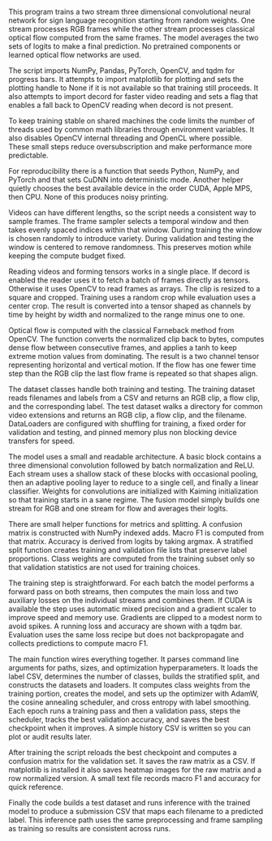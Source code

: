 This program trains a two stream three dimensional convolutional neural network for sign language recognition starting from random weights. One stream processes RGB frames while the other stream processes classical optical flow computed from the same frames. The model averages the two sets of logits to make a final prediction. No pretrained components or learned optical flow networks are used.

The script imports NumPy, Pandas, PyTorch, OpenCV, and tqdm for progress bars. It attempts to import matplotlib for plotting and sets the plotting handle to None if it is not available so that training still proceeds. It also attempts to import decord for faster video reading and sets a flag that enables a fall back to OpenCV reading when decord is not present.

To keep training stable on shared machines the code limits the number of threads used by common math libraries through environment variables. It also disables OpenCV internal threading and OpenCL where possible. These small steps reduce oversubscription and make performance more predictable.

For reproducibility there is a function that seeds Python, NumPy, and PyTorch and that sets CuDNN into deterministic mode. Another helper quietly chooses the best available device in the order CUDA, Apple MPS, then CPU. None of this produces noisy printing.

Videos can have different lengths, so the script needs a consistent way to sample frames. The frame sampler selects a temporal window and then takes evenly spaced indices within that window. During training the window is chosen randomly to introduce variety. During validation and testing the window is centered to remove randomness. This preserves motion while keeping the compute budget fixed.

Reading videos and forming tensors works in a single place. If decord is enabled the reader uses it to fetch a batch of frames directly as tensors. Otherwise it uses OpenCV to read frames as arrays. The clip is resized to a square and cropped. Training uses a random crop while evaluation uses a center crop. The result is converted into a tensor shaped as channels by time by height by width and normalized to the range minus one to one.

Optical flow is computed with the classical Farneback method from OpenCV. The function converts the normalized clip back to bytes, computes dense flow between consecutive frames, and applies a tanh to keep extreme motion values from dominating. The result is a two channel tensor representing horizontal and vertical motion. If the flow has one fewer time step than the RGB clip the last flow frame is repeated so that shapes align.

The dataset classes handle both training and testing. The training dataset reads filenames and labels from a CSV and returns an RGB clip, a flow clip, and the corresponding label. The test dataset walks a directory for common video extensions and returns an RGB clip, a flow clip, and the filename. DataLoaders are configured with shuffling for training, a fixed order for validation and testing, and pinned memory plus non blocking device transfers for speed.

The model uses a small and readable architecture. A basic block contains a three dimensional convolution followed by batch normalization and ReLU. Each stream uses a shallow stack of these blocks with occasional pooling, then an adaptive pooling layer to reduce to a single cell, and finally a linear classifier. Weights for convolutions are initialized with Kaiming initialization so that training starts in a sane regime. The fusion model simply builds one stream for RGB and one stream for flow and averages their logits.

There are small helper functions for metrics and splitting. A confusion matrix is constructed with NumPy indexed adds. Macro F1 is computed from that matrix. Accuracy is derived from logits by taking argmax. A stratified split function creates training and validation file lists that preserve label proportions. Class weights are computed from the training subset only so that validation statistics are not used for training choices.

The training step is straightforward. For each batch the model performs a forward pass on both streams, then computes the main loss and two auxiliary losses on the individual streams and combines them. If CUDA is available the step uses automatic mixed precision and a gradient scaler to improve speed and memory use. Gradients are clipped to a modest norm to avoid spikes. A running loss and accuracy are shown with a tqdm bar. Evaluation uses the same loss recipe but does not backpropagate and collects predictions to compute macro F1.

The main function wires everything together. It parses command line arguments for paths, sizes, and optimization hyperparameters. It loads the label CSV, determines the number of classes, builds the stratified split, and constructs the datasets and loaders. It computes class weights from the training portion, creates the model, and sets up the optimizer with AdamW, the cosine annealing scheduler, and cross entropy with label smoothing. Each epoch runs a training pass and then a validation pass, steps the scheduler, tracks the best validation accuracy, and saves the best checkpoint when it improves. A simple history CSV is written so you can plot or audit results later.

After training the script reloads the best checkpoint and computes a confusion matrix for the validation set. It saves the raw matrix as a CSV. If matplotlib is installed it also saves heatmap images for the raw matrix and a row normalized version. A small text file records macro F1 and accuracy for quick reference.

Finally the code builds a test dataset and runs inference with the trained model to produce a submission CSV that maps each filename to a predicted label. This inference path uses the same preprocessing and frame sampling as training so results are consistent across runs.
